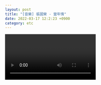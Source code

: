 ```yaml
---
layout: post
title: "[音樂] 張國榮 - 當年情"
date: 2022-03-17 12:2:23 +0900
category: etc
---
```


<div class="video-container">
    <video id="player" class="video-js vjs-default-skin vjs-big-play-centered" data-json="/public/json/etc/張國榮 - 當年情.json"></video>
</div>
